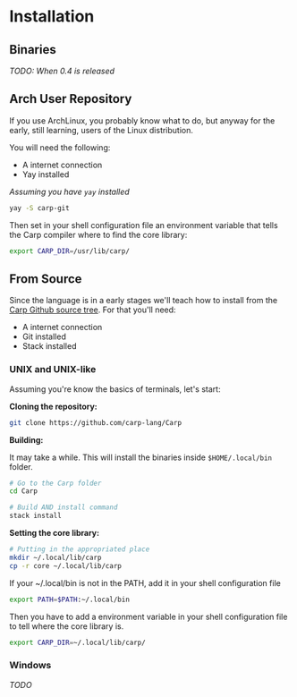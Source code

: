 # Installation

## Binaries

_TODO: When 0.4 is released_

## Arch User Repository
If you use ArchLinux, you probably know what to do, but anyway for the early,
still learning, users of the Linux distribution.

You will need the following:
 - A internet connection
 - Yay installed

_Assuming you have `yay` installed_
```sh
yay -S carp-git
```

Then set in your shell configuration file an environment variable that tells the
Carp compiler where to find the core library:
```sh
export CARP_DIR=/usr/lib/carp/
```

## From Source
Since the language is in a early stages we'll teach how to install from the
[Carp Github source tree](https://github.com/carp-lang/Carp). For that you'll
need:
 - A internet connection
 - Git installed
 - Stack installed

### UNIX and UNIX-like

Assuming you're know the basics of terminals, let's start:

**Cloning the repository:**
```sh
git clone https://github.com/carp-lang/Carp
```

**Building:**

It may take a while. This will install the binaries inside `$HOME/.local/bin`
folder.

```sh
# Go to the Carp folder
cd Carp

# Build AND install command
stack install
```

**Setting the core library:**
```sh
# Putting in the appropriated place
mkdir ~/.local/lib/carp
cp -r core ~/.local/lib/carp
```

If your ~/.local/bin is not in the PATH, add it in your shell configuration file
```sh
export PATH=$PATH:~/.local/bin
```

Then you have to add a environment variable in your shell configuration file to
tell where the core library is.
```sh
export CARP_DIR=~/.local/lib/carp/
```

### Windows

_TODO_
